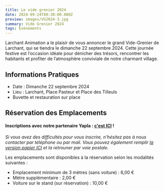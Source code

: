 ```yaml
---
title: Le vide grenier 2024
date: 2024-09-24T08:30:00.000Z
preview: images/VG2024-3.jpg
summary: Vide Grenier 2024
tags: Évènements
---
```


Larchant Animation a le plaisir de vous annoncer le grand Vide-Grenier de Larchant, qui se tiendra le dimanche 22 septembre 2024. Cette journée festive est l’occasion idéale pour dénicher des trésors, rencontrer les habitants et profiter de l’atmosphère conviviale de notre charmant village.


## Informations Pratiques

- Date : Dimanche 22 septembre 2024
- Lieu : Larchant, Place Pasteur et Place des Tilleuls
- Buvette et restauration sur place

## Réservation des Emplacements
#### Inscriptions avec notre partenaire Yapla : [c'est ICI](https://larchant-animation.s2.yapla.com/fr/event-60695) !

_Si vous avez des difficultés pour vous inscrire, n'hésitez pas à nous contacter par téléphone ou par mail. Vous pouvez également remplir [la version papier ICI](../../evenements/vide-grenier/2024_inscription.pdf) et la retrouner par voie postale._ 


Les emplacements sont disponibles à la réservation selon les modalités suivantes :

- Emplacement minimum de 3 mètres (sans voiture) : 6,00 €
- Mètre supplémentaire : 2,00 €
- Voiture sur le stand (sur réservation) : 10,00 €